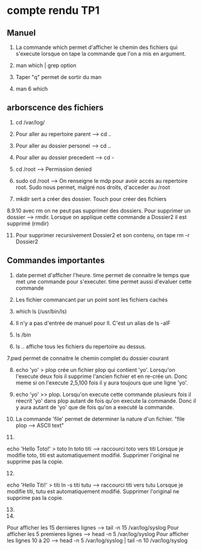 # compte rendu TP1

## Manuel

1. La commande which permet d'afficher le chemin des fichiers qui s'execute lorsque on tape la commande que l'on a mis en argument.

2. man which | grep option

3. Taper "q" permet de sortir du man

4. man 6 which 

## arborscence des fichiers

1. cd /var/log/

2. Pour aller au repertoire parent --> cd ..

3. Pour aller au dossier personel --> cd ..

4. Pour aller au dossier precedent --> cd -

5. cd /root --> Permission denied

6. sudo cd /root --> On renseigne le mdp pour avoir accés au repertoire root. Sudo nous permet, malgré nos droits, d'acceder au /root

7. mkdir sert a créer des dossier. Touch pour créer des fichiers

8.9.10 avec rm on ne peut pas supprimer des dossiers. Pour supprimer un dossier --> rmdir. Lorsque on applique cette commande a Dossier2 il est supprimé (rmdir)

11. Pour supprimer recursivement Dossier2 et son contenu, on tape rm -r Dossier2

## Commandes importantes

1. date permet d'afficher l'heure. time permet de connaitre le temps que met une commande pour s'executer. time permet aussi d'evaluer cette commande 

2. Les fichier commancant par un point sont les fichiers cachés

3. which ls (/usr/bin/ls)

4. Il n'y a pas d'entrée de manuel pour ll. C'est un alias de ls -alF

5. ls /bin

6. ls .. affiche tous les fichiers du repertoire au dessus.

7.pwd permet de connaitre le chemin complet du dossier courant

8. echo 'yo' > plop crée un fichier plop qui contient 'yo'. Lorsqu'on l'execute deux fois il supprime l'ancien fichier et en re-crée un. Donc meme si on l'execute 2,5,100 fois il y aura toujours que une ligne 'yo'.

9.  echo 'yo' >> plop. Lorsqu'on execute cette commande plusieurs fois il réecrit 'yo' dans plop autant de fois qu'on execute la commande. Donc il y aura autant de 'yo' que de fois qu'on a executé la commande.
   
10. La commande 'file' permet de determiner la nature d'un fichier. "file plop --> ASCII text"

11. 
echo 'Hello Toto!' > toto 
ln toto titi --> raccourci toto vers titi
Lorsque je modifie toto, titi est automatiquement modifié. Supprimer l'original ne supprime pas la copie.

12. 
echo 'Hello Titi!' > titi
ln -s titi tutu --> raccourci titi vers tutu
Lorsque je modifie titi, tutu
est automatiquement modifié. Supprimer l'original ne supprime pas la copie.

13.

14.
Pour afficher les 15 dernieres lignes --> tail -n 15 /var/log/syslog
Pour afficher les 5 premieres lignes --> head -n 5 /var/log/syslog
Pour afficher les lignes 10 à 20 --> head -n 5 /var/log/syslog | tail -n 10 /var/log/syslog






